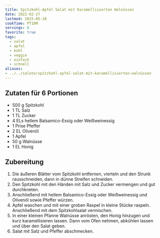 ```yaml
---
title: Spitzkohl-Apfel Salat mit Karamellisierten Walnüssen
date: 2022-02-27
lastmod: 2025-05-28
cookTime: PT10M
servings: 6
favorite: true
tags:
  - salat
  - apfel
  - kohl
  - veggie
  - einfach
  - schnell
aliases:
- ../../salate/spitzkohl-apfel-salat-mit-karamellisierten-walnüssen
---
```


## Zutaten für 6 Portionen
- 500 g Spitzkohl
- 1 TL Salz
- 1 TL Zucker
- 4 ELs hellem Balsamico-Essig oder Weißweinessig
- 1 Prise Pfeffer
- 2 EL Olivenöl
- 1 Apfel
- 50 g Walnüsse
- 1 EL Honig

## Zubereitung
 1. Die äußeren Blätter vom Spitzkohl entfernen, vierteln und den Strunk rausschneiden, dann in dünne Streifen schneiden.
 2. Den Spitzkohl mit den Händen mit Salz und Zucker vermengen und gut durchkneten.
 3. Anschließend mit hellem Balsamico-Essig oder Weißweinessig und Olivenöl sowie Pfeffer würzen.
 4. Apfel waschen und mit einer groben Raspel in kleine Stücke raspeln. Anschließend mit dem Spitzkohlsalat vermischen.
 5. In einer kleinen Pfanne Walnüsse anrösten, den Honig hinzugen und kurz karamellisieren lassen. Dann vom Ofen nehmen, abkühlen lassen und über den Salat geben.
 6. Salat mit Salz und Pfeffer abschmecken.

